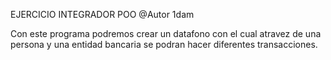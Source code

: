 EJERCICIO INTEGRADOR POO
@Autor 1dam

Con este programa podremos crear un datafono con el cual atravez de una persona y una entidad bancaria se podran hacer diferentes transacciones.




